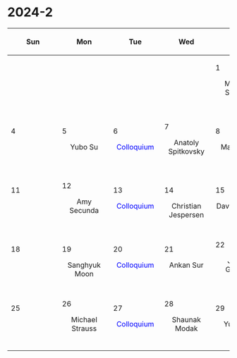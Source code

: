 # 2024-2

|<div style='max-width:100px;width:100px'><p>Sun</p></div>|<div style='max-width:100px;width:100px'><p>Mon</p></div>|<div style='max-width:100px;width:100px'><p>Tue</p></div>|<div style='max-width:100px;width:100px'><p>Wed</p></div>|<div style='max-width:100px;width:100px'><p>Thu</p></div>|<div style='max-width:100px;width:100px'><p>Fri</p></div>|<div style='max-width:100px;width:100px'><p>Sat</p></div>|
|:-:|:-:|:-:|:-:|:-:|:-:|:-:|
|<p><br/><br/></p> |<p><br/><br/></p> |<p><br/><br/></p> |<p><br/><br/></p> |<p align='left'>1</p><p>Michael Strauss<br/><br/></p>|<p align='left'>2</p><p>Shaunak Modak<br/><br/></p>|<p align='left'>3</p><p><br/><br/></p>|
|<p align='left'>4</p><p><br/><br/></p>|<p align='left'>5</p><p>Yubo Su<br/><br/></p>|<p align='left'>6</p><p><span style='color:blue'>Colloquium</span><br/><br/></p>|<p align='left'>7</p><p>Anatoly Spitkovsky<br/><br/></p>|<p align='left'>8</p><p>Matt Kunz<br/><br/></p>|<p align='left'>9</p><p>Nick Loudas<br/><br/></p>|<p align='left'>10</p><p><br/><br/></p>|
|<p align='left'>11</p><p><br/><br/></p>|<p align='left'>12</p><p>Amy Secunda<br/><br/></p>|<p align='left'>13</p><p><span style='color:blue'>Colloquium</span><br/><br/></p>|<p align='left'>14</p><p>Christian<br/> Jespersen</p>|<p align='left'>15</p><p>David Setton<br/><br/></p>|<p align='left'>16</p><p>Minghao Guo<br/><br/></p>|<p align='left'>17</p><p><br/><br/></p>|
|<p align='left'>18</p><p><br/><br/></p>|<p align='left'>19</p><p>Sanghyuk<br/> Moon</p>|<p align='left'>20</p><p><span style='color:blue'>Colloquium</span><br/><br/></p>|<p align='left'>21</p><p>Ankan Sur<br/><br/></p>|<p align='left'>22</p><p>Jenny Greene<br/><br/></p>|<p align='left'>23</p><p>Jeremy Goodman<br/><br/></p>|<p align='left'>24</p><p><br/><br/></p>|
|<p align='left'>25</p><p><br/><br/></p>|<p align='left'>26</p><p>Michael Strauss<br/><br/></p>|<p align='left'>27</p><p><span style='color:blue'>Colloquium</span><br/><br/></p>|<p align='left'>28</p><p>Shaunak Modak<br/><br/></p>|<p align='left'>29</p><p>Yubo Su<br/><br/></p>|<p><br/><br/></p> |<p><br/><br/></p> |
